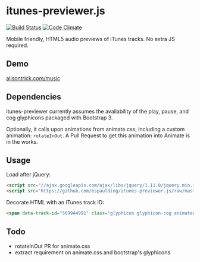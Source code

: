 itunes-previewer.js
===================

[![Build Status](https://travis-ci.org/bspaulding/itunes-previewer.js.png?branch=master)](https://travis-ci.org/bspaulding/itunes-previewer.js) [![Code Climate](https://codeclimate.com/github/bspaulding/itunes-previewer.js.png)](https://codeclimate.com/github/bspaulding/itunes-previewer.js)

Mobile friendly, HTML5 audio previews of iTunes tracks. No extra JS required.

Demo
----

[alisontrick.com/music](http://bspaulding.github.io/alisontrick.com/music.html)

Dependencies
------------

itunes-previewer currently assumes the availability of the play, pause, and cog glyphicons packaged with Bootstrap 3.

Optionally, it calls upon animations from animate.css, including a custom animation: ```rotateInOut```. A Pull Request to get this animation into Animate is in the works.

Usage
-----

Load after jQuery:

```html
<script src="//ajax.googleapis.com/ajax/libs/jquery/1.11.0/jquery.min.js"></script>
<script src="https://github.com/bspaulding/itunes-previewer.js/raw/master/lib/itunes-previewer.js"</script>
```

Decorate HTML with an iTunes track ID:

```html
<span data-track-id="569944991" class="glyphicon glyphicon-cog animated continuous rotateInOut"></span>
```

Todo
----

- rotateInOut PR for animate.css
- extract requirement on animate.css and bootstrap's glyphicons
